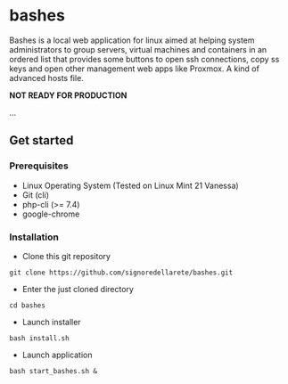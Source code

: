 # bashes
Bashes is a local web application for linux aimed at helping system administrators to group servers, virtual machines and containers in an ordered list that provides some buttons to open ssh connections, copy ss keys and open other management web apps like Proxmox. A kind of advanced hosts file.

**NOT READY FOR PRODUCTION**

...

## Get started

### Prerequisites
- Linux Operating System (Tested on Linux Mint 21 Vanessa)
- Git (cli)
- php-cli (>= 7.4)
- google-chrome

### Installation
- Clone this git repository
```
git clone https://github.com/signoredellarete/bashes.git
```
- Enter the just cloned directory
```
cd bashes
```
- Launch installer
```
bash install.sh
```
- Launch application
```
bash start_bashes.sh &
```

